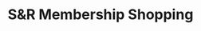 ---
title: "S&R Membership Shopping"
url: /mandaluyong/sandr-membership-shopping/
shop: wholesale
---